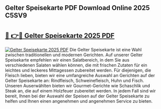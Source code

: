 ## Gelter Speisekarte PDF Download Online 2025 C5SV9

# <h2><a href="http://gccpko.nevu.top/?p=Gelter+Speisekarte">🔗 👉🔴 Gelter Speisekarte 2025 PDF</a></h2>

[![Gelter Speisekarte 2025 PDF](https://i.imgur.com/dBaPXMq.png)](http://gccpko.nevu.top/?p=Gelter+Speisekarte)
Die Gelter Speisekarte ist eine Wahl zwischen traditionellen und modernen Gerichten. Auf unserer Gelter Speisekarte empfehlen wir einen Salatbereich, in dem Sie aus verschiedenen Salaten wählen können, die mit frischen Zutaten für ein leichtes und leckeres Mittagessen zubereitet werden. Für diejenigen, die Fleisch lieben, bieten wir eine umfangreiche Auswahl an Gerichten auf der Gelter Speisekarte an: Rindfleisch, Schweinefleisch, Huhn und Fisch. Unseren Auserwählten bieten wir Gourmet-Gerichte wie Schaschlik und Steak an, die auf einem Holzfeuer zubereitet werden. In jedem Fall sind wir bereit, Ihnen bei der Auswahl der Speisen auf der Gelter Speisekarte zu helfen und Ihnen einen angenehmen und angenehmen Service zu bieten.
